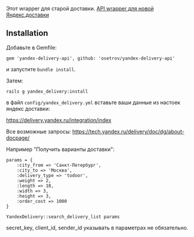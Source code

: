 Этот wrapper для старой доставки. [API wrapper для новой Яндекс.доставки](https://github.com/osetrov/yandex-dostavka)

## Installation

Добавьте в Gemfile:

    gem 'yandex-delivery-api', github: 'osetrov/yandex-delivery-api'

и запустите `bundle install`.

Затем:

    rails g yandex_delivery:install

в файл `config/yandex_delivery.yml` вставьте ваши данные из настоек яндекс доставки:

https://delivery.yandex.ru/integration/index

Все возможные запросы:
https://tech.yandex.ru/delivery/doc/dg/about-docpage/

Например "Получить варианты доставки":
```erb
params = {
    :city_from => 'Санкт-Петербург',
    :city_to => 'Москва',
    :delivery_type => 'todoor',
    :weight => 2,
    :length => 18,
    :width => 3,
    :height => 3,
    :order_cost => 1000
}

YandexDelivery::search_delivery_list params
```

secret_key, client_id, sender_id указывать в параметрах не обязательно.
